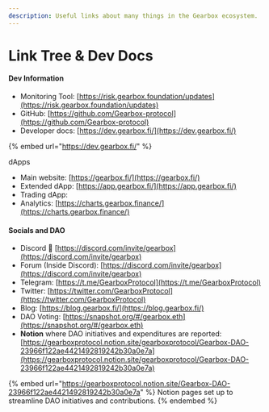 ```yaml
---
description: Useful links about many things in the Gearbox ecosystem.
---
```


# Link Tree & Dev Docs

#### Dev Information

* Monitoring Tool: [https://risk.gearbox.foundation/updates](https://risk.gearbox.foundation/updates)
* GitHub: [https://github.com/Gearbox-protocol](https://github.com/Gearbox-protocol)
* Developer docs: [https://dev.gearbox.fi/](https://dev.gearbox.fi/)

{% embed url="https://dev.gearbox.fi/" %}

dApps

* Main website: [https://gearbox.fi/](https://gearbox.fi/)
* Extended dApp: [https://app.gearbox.fi/](https://app.gearbox.fi/)
* Trading dApp:&#x20;
* Analytics: [https://charts.gearbox.finance/](https://charts.gearbox.finance/)

#### Socials and DAO

* Discord 👾 [https://discord.com/invite/gearbox](https://discord.com/invite/gearbox)
* Forum (Inside Discord): [https://discord.com/invite/gearbox](https://discord.com/invite/gearbox)
* Telegram: [https://t.me/GearboxProtocol](https://t.me/GearboxProtocol)
* Twitter: [https://twitter.com/GearboxProtocol](https://twitter.com/GearboxProtocol)
* Blog: [https://blog.gearbox.fi/](https://blog.gearbox.fi/)
* DAO Voting: [https://snapshot.org/#/gearbox.eth](https://snapshot.org/#/gearbox.eth)
* **Notion** where DAO initiatives and expenditures are reported: [https://gearboxprotocol.notion.site/gearboxprotocol/Gearbox-DAO-23966f122ae4421492819242b30a0e7a](https://gearboxprotocol.notion.site/gearboxprotocol/Gearbox-DAO-23966f122ae4421492819242b30a0e7a)

{% embed url="https://gearboxprotocol.notion.site/Gearbox-DAO-23966f122ae4421492819242b30a0e7a" %}
Notion pages set up to streamline DAO initiatives and contributions.
{% endembed %}
